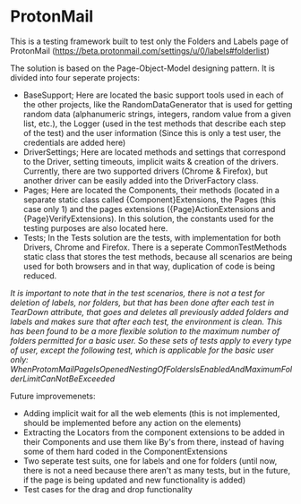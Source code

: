 # ProtonMail

This is a testing framework built to test only the Folders and Labels page of ProtonMail (https://beta.protonmail.com/settings/u/0/labels#folderlist)

The solution is based on the Page-Object-Model designing pattern.
It is divided into four seperate projects:
* BaseSupport; Here are located the basic support tools used in each of the other projects, like the RandomDataGenerator that is used for getting random data (alphanumeric strings, integers, random value from a given list, etc.), the Logger (used in the test methods that describe each step of the test) and the user information (Since this is only a test user, the credentials are added here)
* DriverSettings; Here are located methods and settings that correspond to the Driver, setting timeouts, implicit waits & creation of the drivers. Currently, there are two supported drivers (Chrome & Firefox), but another driver can be easily added into the DriverFactory class.
* Pages; Here are located the Components, their methods (located in a separate static class called {Component}Extensions, the Pages (this case only 1) and the pages extensions ({Page}ActionExtensions and {Page}VerifyExtensions). In this solution, the constants used for the testing purposes are also located here. 
* Tests; In the Tests solution are the tests, with implementation for both Drivers, Chrome and Firefox. There is a seperate CommonTestMethods static class that stores the test methods, because all scenarios are being used for both browsers and in that way, duplication of code is being reduced.

*It is important to note that in the test scenarios, there is not a test for deletion of labels, nor folders, but that has been done after each test in TearDown attribute, that goes and deletes all previously added folders and labels and makes sure that after each test, the environment is clean. This has been found to be a more flexible solution to the maximum number of folders permitted for a basic user.
So these sets of tests apply to every type of user, except the following test, which is applicable for the basic user only: WhenProtomMailPageIsOpenedNestingOfFoldersIsEnabledAndMaximumFolderLimitCanNotBeExceeded*

Future improvemenets: 
* Adding implicit wait for all the web elements (this is not implemented, should be implemented before any action on the elements)
* Extracting the Locators from the component extensions to be added in their Components and use them like By's from there, instead of having some of them hard coded in the ComponentExtensions
* Two seperate test suits, one for labels and one for folders (until now, there is not a need because there aren't as many tests, but in the future, if the page is being updated and new functionality is added)
* Test cases for the drag and drop functionality


